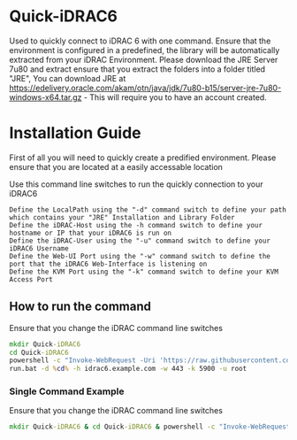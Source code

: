 # Quick-iDRAC6
Used to quickly connect to iDRAC 6 with one command. Ensure that the environment is configured in a predefined, the library will be automatically extracted from your iDRAC Environment. Please download the JRE Server 7u80 and extract ensure that you extract the folders into a folder titled "JRE", You can download JRE at https://edelivery.oracle.com/akam/otn/java/jdk/7u80-b15/server-jre-7u80-windows-x64.tar.gz - This will require you to have an account created.

# Installation Guide

First of all you will need to quickly create a predified environment. Please ensure that you are located at a easily accessable location

Use this command line switches to run the quickly connection to your iDRAC6
```
Define the LocalPath using the "-d" command switch to define your path which contains your "JRE" Installation and Library Folder
Define the iDRAC-Host using the -h command switch to define your hostname or IP that your iDRAC6 is run on
Define the iDRAC-User using the "-u" command switch to define your iDRAC6 Username
Define the Web-UI Port using the "-w" command switch to define the port that the iDRAC6 Web-Interface is listening on
Define the KVM Port using the "-k" command switch to define your KVM Access Port 
```
## How to run the command
Ensure that you change the iDRAC command line switches
```cmd
mkdir Quick-iDRAC6
cd Quick-iDRAC6
powershell -c "Invoke-WebRequest -Uri 'https://raw.githubusercontent.com/DressyLemon/Quick-iDRAC6/main/run.bat' -OutFile 'run.bat'"
run.bat -d %cd% -h idrac6.example.com -w 443 -k 5900 -u root
```
### Single Command Example
Ensure that you change the iDRAC command line switches
```cmd
mkdir Quick-iDRAC6 & cd Quick-iDRAC6 & powershell -c "Invoke-WebRequest -Uri 'https://raw.githubusercontent.com/DressyLemon/Quick-iDRAC6/main/run.bat' -OutFile 'run.bat'" & run.bat -d %cd% -h idrac6.example.com -w 443 -k 5900 -u root
```
